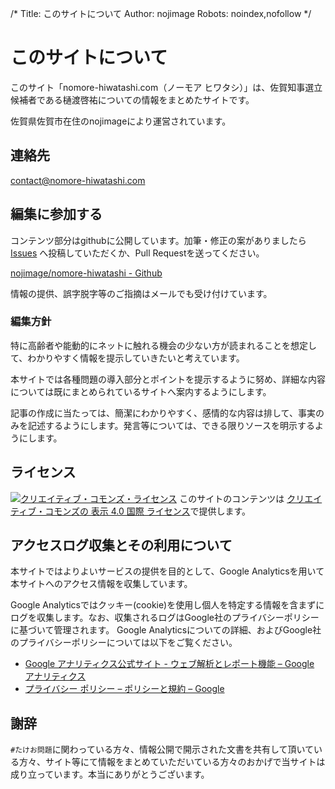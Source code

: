 /*
Title: このサイトについて
Author: nojimage
Robots: noindex,nofollow
*/

# このサイトについて

このサイト「nomore-hiwatashi.com（ノーモア ヒワタシ）」は、佐賀知事選立候補者である樋渡啓祐についての情報をまとめたサイトです。  

佐賀県佐賀市在住のnojimageにより運営されています。

## 連絡先

contact@nomore-hiwatashi.com

## 編集に参加する

コンテンツ部分はgithubに公開しています。加筆・修正の案がありましたら [Issues](https://github.com/nojimage/nomore-hiwatashi/issues) へ投稿していただくか、Pull Requestを送ってください。

[nojimage/nomore-hiwatashi - Github](https://github.com/nojimage/nomore-hiwatashi)

情報の提供、誤字脱字等のご指摘はメールでも受け付けています。

### 編集方針

特に高齢者や能動的にネットに触れる機会の少ない方が読まれることを想定して、わかりやすく情報を提示していきたいと考えています。

本サイトでは各種問題の導入部分とポイントを提示するように努め、詳細な内容については既にまとめられているサイトへ案内するようにします。

記事の作成に当たっては、簡潔にわかりやすく、感情的な内容は排して、事実のみを記述するようにします。発言等については、できる限りソースを明示するようにします。

## ライセンス

<a rel="license" href="http://creativecommons.org/licenses/by/4.0/deed.ja"><img alt="クリエイティブ・コモンズ・ライセンス" style="border-width:0" src="https://i.creativecommons.org/l/by/4.0/88x31.png" /></a>
このサイトのコンテンツは <a rel="license" href="http://creativecommons.org/licenses/by/4.0/deed.ja">クリエイティブ・コモンズの 表示 4.0 国際 ライセンス</a>で提供します。

## アクセスログ収集とその利用について

本サイトではよりよいサービスの提供を目的として、Google Analyticsを用いて本サイトへのアクセス情報を収集しています。

Google Analyticsではクッキー(cookie)を使用し個人を特定する情報を含まずにログを収集します。なお、収集されるログはGoogle社のプライバシーポリシーに基づいて管理されます。
Google Analyticsについての詳細、およびGoogle社のプライバシーポリシーについては以下をご覧ください。

- [Google アナリティクス公式サイト - ウェブ解析とレポート機能 – Google アナリティクス](http://www.google.com/intl/ja/analytics/)
- [プライバシー ポリシー – ポリシーと規約 – Google](http://www.google.co.jp/intl/ja/policies/privacy/)

## 謝辞

`#たけお問題`に関わっている方々、情報公開で開示された文書を共有して頂いている方々、サイト等にて情報をまとめていただいている方々のおかげで当サイトは成り立っています。本当にありがとうございます。

